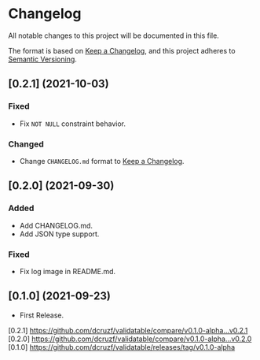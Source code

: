 # Changelog

All notable changes to this project will be documented in this file.

The format is based on [Keep a Changelog](https://keepachangelog.com/en/1.0.0/),
and this project adheres to [Semantic Versioning](https://semver.org/spec/v2.0.0.html).

## [0.2.1] (2021-10-03)

### Fixed

- Fix `NOT NULL` constraint behavior.

### Changed

- Change `CHANGELOG.md` format to [Keep a Changelog](https://keepachangelog.com/en/1.0.0/).

## [0.2.0] (2021-09-30)

### Added

- Add CHANGELOG.md.
- Add JSON type support.

### Fixed

- Fix log image in README.md.

## [0.1.0] (2021-09-23)

- First Release.

[0.2.1] https://github.com/dcruzf/validatable/compare/v0.1.0-alpha...v0.2.1
[0.2.0] https://github.com/dcruzf/validatable/compare/v0.1.0-alpha...v0.2.0
[0.1.0] https://github.com/dcruzf/validatable/releases/tag/v0.1.0-alpha
